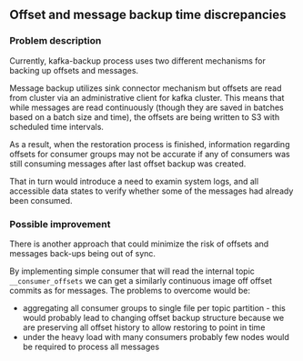 ## Offset and message backup time discrepancies

### Problem description
Currently, kafka-backup process  uses two different mechanisms for backing up offsets and messages.

Message backup utilizes sink connector mechanism but offsets are read from cluster via an administrative client for kafka cluster.
This means that while messages are read continuously (though they are saved in batches based on a batch size and time), 
the offsets are being written to S3 with scheduled time intervals.

As a result, when the restoration process is finished, information regarding offsets for consumer groups may not be accurate if any of consumers was still consuming messages after last offset backup was created.

That in  turn  would introduce a need to examin system logs, and all accessible data states to verify whether some of the messages had already been consumed.

### Possible improvement 

There is another approach that could minimize the risk of offsets and messages back-ups being out of sync.

By implementing simple consumer that will read the internal topic ``__consumer_offsets`` we can get a similarly continuous image off offset commits as for messages.
The problems to overcome would be:
- aggregating all consumer groups to single file per topic partition - this would probably lead to changing offset backup structure because we are preserving all offset history to allow restoring to point in time
- under the heavy load with many consumers probably few nodes would be required to process all messages

   
 
